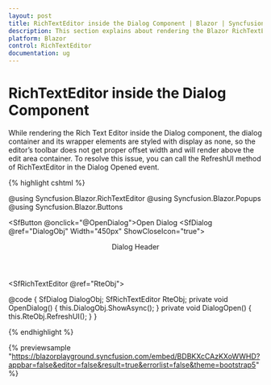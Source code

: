 ```yaml
---
layout: post
title: RichTextEditor inside the Dialog Component | Blazor | Syncfusion
description: This section explains about rendering the Blazor RichTextEditor component inside the Dialog component.
platform: Blazor
control: RichTextEditor
documentation: ug
---
```


# RichTextEditor inside the Dialog Component

While rendering the Rich Text Editor inside the Dialog component, the dialog container and its wrapper elements are styled with display as none, so the editor’s toolbar does not get proper offset width and will render above the edit area container. To resolve this issue, you can call the RefreshUI method of RichTextEditor in the Dialog Opened event.

{% highlight cshtml %}

@using Syncfusion.Blazor.RichTextEditor
@using Syncfusion.Blazor.Popups
@using Syncfusion.Blazor.Buttons

<SfButton @onclick="@OpenDialog">Open Dialog</SfButton>
<SfDialog @ref="DialogObj" Width="450px" ShowCloseIcon="true">
    <DialogEvents Opened="@DialogOpen"></DialogEvents>
    <DialogTemplates>
        <Header>
            <div>Dialog Header</div>
        </Header>
        <Content>
            <SfRichTextEditor @ref="RteObj">
            </SfRichTextEditor>
        </Content>
    </DialogTemplates>
</SfDialog>

@code {
    SfDialog DialogObj;
    SfRichTextEditor RteObj;
    private void OpenDialog()
    {
        this.DialogObj.ShowAsync();
    }
    private void DialogOpen()
    {
        this.RteObj.RefreshUI();
    }
} 

{% endhighlight %}

{% previewsample "https://blazorplayground.syncfusion.com/embed/BDBKXcCAzKXoWWHD?appbar=false&editor=false&result=true&errorlist=false&theme=bootstrap5" %}
